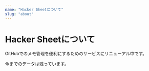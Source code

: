 ```yaml
---
name: "Hacker Sheetについて"
slug: "about"
---
```


# Hacker Sheetについて

GitHubでのメモ管理を便利にするためのサービスにリニューアル中です。

今までのデータは残っています。